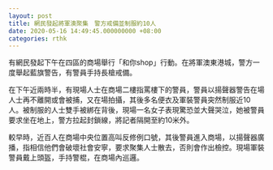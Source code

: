 ```yaml
---
layout: post
title: 網民發起將軍澳聚集　警方戒備並制服約10人
date: 2020-05-16 14:49:45.000000000 +08:00
categories: rthk
---
```


有網民發起下午在四區的商場舉行「和你shop」行動。在將軍澳東港城，警方一度舉起藍旗警告，有警員手持長槍戒備。

在下午近兩時半，有現場人士在商場二樓指罵樓下的警員，警員以揚聲器警告在場人士再不離開或會被捕，又在場拍攝，其後多名便衣及軍裝警員突然制服近10人。被制服的人士雙手被綁在背後，現場一名女子表現驚恐並大聲哭泣，她被警員要求坐在地上，警方拉起封鎖線，將記者隔開至約10米外。

較早時，近百人在商場中央位置高叫反修例口號，其後警員進入商場，以揚聲器廣播，指相信他們會破壞社會安寧，要求聚集人士散去，否則會作出檢控。現場軍裝警員戴上頭盔，手持警棍，在商場內巡邏。
